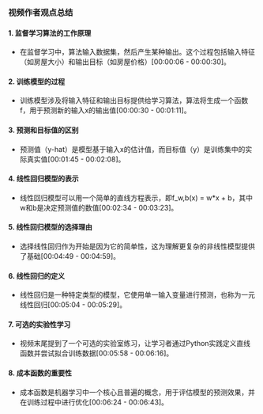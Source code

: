 ### 视频作者观点总结

#### 1. 监督学习算法的工作原理
- 在监督学习中，算法输入数据集，然后产生某种输出。这个过程包括输入特征（如房屋大小）和输出目标（如房屋价格）[00:00:06 - 00:00:30]。

#### 2. 训练模型的过程
- 训练模型涉及将输入特征和输出目标提供给学习算法，算法将生成一个函数f，用于预测新的输入x的输出值[00:00:30 - 00:01:11]。

#### 3. 预测和目标值的区别
- 预测值（y-hat）是模型基于输入x的估计值，而目标值（y）是训练集中的实际真实值[00:01:45 - 00:02:08]。

#### 4. 线性回归模型的表示
- 线性回归模型可以用一个简单的直线方程表示，即f_w,b(x) = w*x + b，其中w和b是决定预测值的数值[00:02:34 - 00:03:23]。

#### 5. 线性回归模型的选择理由
- 选择线性回归作为开始是因为它的简单性，这为理解更复杂的非线性模型提供了基础[00:04:49 - 00:04:59]。

#### 6. 线性回归的定义
- 线性回归是一种特定类型的模型，它使用单一输入变量进行预测，也称为一元线性回归[00:05:04 - 00:05:29]。

#### 7. 可选的实验性学习
- 视频末尾提到了一个可选的实验室练习，让学习者通过Python实践定义直线函数并尝试拟合训练数据[00:05:58 - 00:06:16]。

#### 8. 成本函数的重要性
- 成本函数是机器学习中一个核心且普遍的概念，用于评估模型的预测效果，并在训练过程中进行优化[00:06:24 - 00:06:43]。